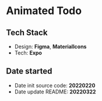 # Animated Todo

## Tech Stack

- Design: **Figma**, **MaterialIcons**
- Tech: **Expo**

## Date started

- Date init source code: **20220220**
- Date update README: **20220322**
